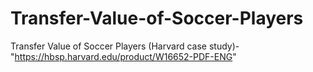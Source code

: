 # Transfer-Value-of-Soccer-Players
Transfer Value of Soccer Players (Harvard case study)-"https://hbsp.harvard.edu/product/W16652-PDF-ENG"

